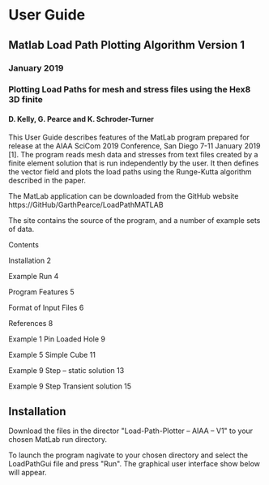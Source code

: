 # User Guide

## Matlab Load Path Plotting Algorithm Version 1

### January 2019

### Plotting Load Paths for mesh and stress files using the Hex8 3D finite
#### D. Kelly, G. Pearce and K. Schroder-Turner

This User Guide describes features of the MatLab program prepared for release at the AIAA SciCom 2019 Conference, San Diego 7-11 January 2019 [1]. The program reads mesh data and stresses from text files created by a finite element solution that is run independently by the user. It then defines the vector field and plots the load paths using the Runge-Kutta algorithm described in the paper.

The MatLab application can be downloaded from the GitHub website https://GitHub/GarthPearce/LoadPathMATLAB

The site contains the source of the program, and a number of example sets of data.

Contents

Installation        2

Example Run        4

Program Features        5

Format of Input Files        6

References        8

Example 1  Pin Loaded Hole        9

Example 5 Simple Cube        11

Example 9 Step – static solution        13

Example 9 Step Transient solution        15



## Installation

Download the files in the director &quot;Load-Path-Plotter – AIAA – V1&quot; to your chosen MatLab run directory.

To launch the program nagivate to your chosen directory and select the LoadPathGui file and press &quot;Run&quot;. The graphical user interface show below will appear.